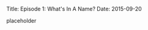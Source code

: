 Title: Episode 1: What's In A Name?
Date: 2015-09-20

placeholder

[pel]:http://blog.getpelican.com/
